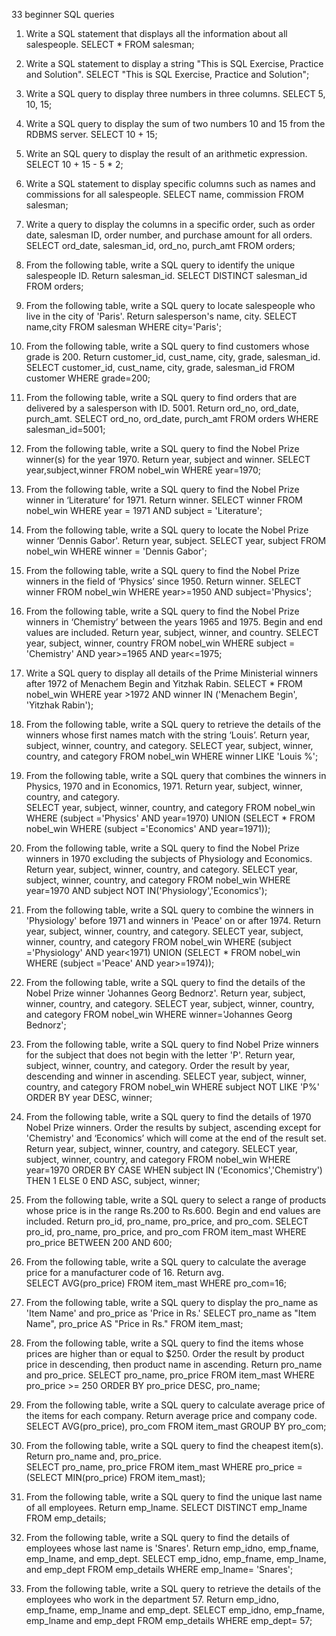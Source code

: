 33 beginner SQL queries

1. Write a SQL statement that displays all the information about all salespeople.
SELECT * 
FROM salesman;


2. Write a SQL statement to display a string "This is SQL Exercise, Practice and Solution".
SELECT "This is SQL Exercise, Practice and Solution";


3. Write a SQL query to display three numbers in three columns.
SELECT 5, 10, 15;


4. Write a SQL query to display the sum of two numbers 10 and 15 from the RDBMS server.
SELECT 10 + 15;


5. Write an SQL query to display the result of an arithmetic expression. 
SELECT 10 + 15 - 5 * 2;


6. Write a SQL statement to display specific columns such as names and commissions for all salespeople.
SELECT name, commission
FROM salesman; 


7. Write a query to display the columns in a specific order, such as order date, salesman ID, order number, and purchase amount for all orders. 
SELECT ord_date, salesman_id, ord_no, purch_amt
FROM orders;


8. From the following table, write a SQL query to identify the unique salespeople ID. Return salesman_id.
SELECT DISTINCT salesman_id
FROM orders;


9. From the following table, write a SQL query to locate salespeople who live in the city of 'Paris'. Return salesperson's name, city.
SELECT name,city
FROM salesman
WHERE city='Paris';


10. From the following table, write a SQL query to find customers whose grade is 200. Return customer_id, cust_name, city, grade, salesman_id. 
SELECT customer_id, cust_name, city, grade, salesman_id
FROM customer
WHERE grade=200;


11. From the following table, write a SQL query to find orders that are delivered by a salesperson with ID. 5001. Return ord_no, ord_date, purch_amt.
SELECT ord_no, ord_date, purch_amt
FROM orders
WHERE salesman_id=5001;


12. From the following table, write a SQL query to find the Nobel Prize winner(s) for the year 1970. Return year, subject and winner.
SELECT year,subject,winner 
FROM nobel_win 
WHERE year=1970;


13. From the following table, write a SQL query to find the Nobel Prize winner in ‘Literature’ for 1971. Return winner. 
SELECT winner
  FROM nobel_win
 WHERE year = 1971
   AND subject = 'Literature';
   
   
14. From the following table, write a SQL query to locate the Nobel Prize winner ‘Dennis Gabor'. Return year, subject. 
SELECT year, subject
  FROM nobel_win
 WHERE winner = 'Dennis Gabor';
 
 
15. From the following table, write a SQL query to find the Nobel Prize winners in the field of ‘Physics’ since 1950. Return winner. 
SELECT winner 
FROM nobel_win
WHERE year>=1950
AND subject='Physics';


16. From the following table, write a SQL query to find the Nobel Prize winners in ‘Chemistry’ between the years 1965 and 1975. Begin and end values are included. Return year, subject, winner, and country.
SELECT year, subject, winner, country
  FROM nobel_win
 WHERE subject = 'Chemistry'
   AND year>=1965 AND year<=1975;
 

17. Write a SQL query to display all details of the Prime Ministerial winners after 1972 of Menachem Begin and Yitzhak Rabin.
SELECT * 
FROM nobel_win
 WHERE year >1972
  AND winner IN ('Menachem Begin',
                  'Yitzhak Rabin');


18. From the following table, write a SQL query to retrieve the details of the winners whose first names match with the string ‘Louis’. Return year, subject, winner, country, and category.
SELECT year, subject, winner, country, and category
 FROM nobel_win 
   WHERE winner LIKE 'Louis %';
   
  
19. From the following table, write a SQL query that combines the winners in Physics, 1970 and in Economics, 1971. Return year, subject, winner, country, and category.  
SELECT year, subject, winner, country, and category 
FROM nobel_win  
WHERE (subject ='Physics' AND year=1970) UNION (SELECT * FROM nobel_win  WHERE (subject ='Economics' AND year=1971));


20. From the following table, write a SQL query to find the Nobel Prize winners in 1970 excluding the subjects of Physiology and Economics. Return year, subject, winner, country, and category.
SELECT year, subject, winner, country, and category
 FROM nobel_win 
   WHERE year=1970
    AND subject NOT IN('Physiology','Economics');
    
    
21. From the following table, write a SQL query to combine the winners in 'Physiology' before 1971 and winners in 'Peace' on or after 1974. Return year, subject, winner, country, and category.
SELECT year, subject, winner, country, and category 
FROM nobel_win 
WHERE (subject ='Physiology' AND year<1971) UNION (SELECT * FROM nobel_win WHERE (subject ='Peace' AND year>=1974));


22. From the following table, write a SQL query to find the details of the Nobel Prize winner 'Johannes Georg Bednorz'. Return year, subject, winner, country, and category.
SELECT year, subject, winner, country, and category
 FROM nobel_win 
   WHERE winner='Johannes Georg Bednorz';
   
   
23. From the following table, write a SQL query to find Nobel Prize winners for the subject that does not begin with the letter 'P'. Return year, subject, winner, country, and category. Order the result by year, descending and winner in ascending.
SELECT year, subject, winner, country, and category 
 FROM nobel_win 
  WHERE subject NOT LIKE 'P%' 
   ORDER BY year DESC, winner;
   
   
24. From the following table, write a SQL query to find the details of 1970 Nobel Prize winners. Order the results by subject, ascending except for 'Chemistry' and ‘Economics’ which will come at the end of the result set. Return year, subject, winner, country, and category.
SELECT year, subject, winner, country, and category
FROM nobel_win
WHERE year=1970 
ORDER BY
 CASE
    WHEN subject IN ('Economics','Chemistry') THEN 1
    ELSE 0
 END ASC,
 subject,
 winner;
 
 
25. From the following table, write a SQL query to select a range of products whose price is in the range Rs.200 to Rs.600. Begin and end values are included. Return pro_id, pro_name, pro_price, and pro_com. 
SELECT pro_id, pro_name, pro_price, and pro_com 
FROM item_mast
   WHERE pro_price BETWEEN 200 AND 600;
   
   
26. From the following table, write a SQL query to calculate the average price for a manufacturer code of 16. Return avg.  
SELECT AVG(pro_price) 
FROM item_mast 
  WHERE pro_com=16;
  
  
27. From the following table, write a SQL query to display the pro_name as 'Item Name' and pro_price as 'Price in Rs.'
SELECT pro_name as "Item Name", pro_price AS "Price in Rs."
    FROM item_mast;
    
    
28. From the following table, write a SQL query to find the items whose prices are higher than or equal to $250. Order the result by product price in descending, then product name in ascending. Return pro_name and pro_price.
SELECT pro_name, pro_price 
     FROM item_mast
    WHERE pro_price >= 250
 ORDER BY pro_price DESC, pro_name;
 
 
29. From the following table, write a SQL query to calculate average price of the items for each company. Return average price and company code.
SELECT AVG(pro_price), pro_com
    FROM item_mast
GROUP BY pro_com;


30. From the following table, write a SQL query to find the cheapest item(s). Return pro_name and, pro_price.  
SELECT pro_name, pro_price
   FROM item_mast
   WHERE pro_price = 
    (SELECT MIN(pro_price) FROM item_mast);
    
    
31. From the following table, write a SQL query to find the unique last name of all employees. Return emp_lname.
SELECT DISTINCT emp_lname
FROM emp_details;


32. From the following table, write a SQL query to find the details of employees whose last name is 'Snares'. Return emp_idno, emp_fname, emp_lname, and emp_dept.
SELECT emp_idno, emp_fname, emp_lname, and emp_dept 
 FROM emp_details 
  WHERE emp_lname= 'Snares';
  
  
33. From the following table, write a SQL query to retrieve the details of the employees who work in the department 57. Return emp_idno, emp_fname, emp_lname and emp_dept.
SELECT emp_idno, emp_fname, emp_lname and emp_dept 
 FROM emp_details 
  WHERE emp_dept= 57;
  
  
  

